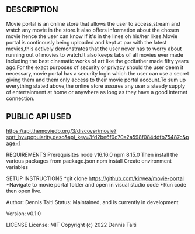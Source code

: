 ## DESCRIPTION
Movie portal is an online store that allows the user to access,stream and watch any movie in the store.It also offers information about the chosen movie hence the user can know if it's in the lines oh his/her likes.Movie portal is continously being uploaded and kept at par with the latest movies,this actively demonstrates that the user never has to worry about running out of movies to watch.It also keeps tabs of all movies ever made including the best cinematic works of art like the godfather made fifty years ago.For the exact purposes of security or privacy should the user deem it necessary,movie portal has a security login which the user can use a secret giving them and them only access to their movie portal account.To sum up everything stated above,the online store assures any user a steady supply of entertainment at home or anywhere as long as they have a good internet connection.

## PUBLIC API USED
https://api.themoviedb.org/3/discover/movie?sort_by=popularity.desc&api_key=3fd2be6f0c70a2a598f084ddfb75487c&page=1

REQUIREMENTS
Prerequisites node v16.16.0 npm 8.15.0 Then install the various packages from package.json npm install Create environment variables

SETUP INSTRUCTIONS
*git clone https://github.com/kirwea/movie-portal *Navigate to movie portal folder and open in visual studio code *Run code then open live.

Author:
Dennis Taiti Status: Maintained, and is currently in development

Version: v0.1.0

LICENSE
License: MIT Copyright (c) 2022 Dennis Taiti